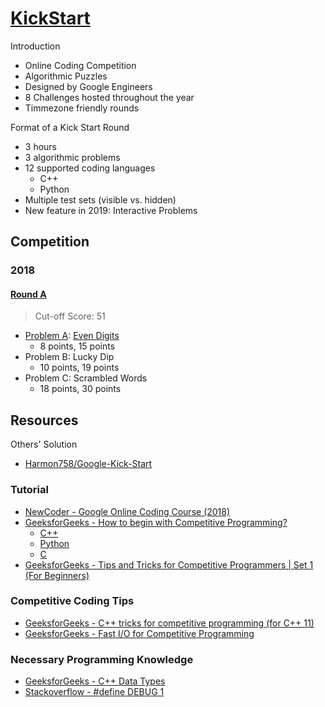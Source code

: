 # [KickStart](https://g.co/kickstart)

Introduction

* Online Coding Competition
* Algorithmic Puzzles
* Designed by Google Engineers
* 8 Challenges hosted throughout the year
* Timmezone friendly rounds

Format of a Kick Start Round

* 3 hours
* 3 algorithmic problems
* 12 supported coding languages
  * C++
  * Python
* Multiple test sets (visible vs. hidden)
* New feature in 2019: Interactive Problems

## Competition

### 2018

#### [Round A](https://codingcompetitions.withgoogle.com/kickstart/round/0000000000050edf)

> Cut-off Score: 51

* [Problem A](https://codingcompetitions.withgoogle.com/kickstart/round/0000000000050edf/00000000000510ed): [Even Digits](Competition/2018/A/A_EvenDigits)
  * 8 points, 15 points
* Problem B: Lucky Dip
  * 10 points, 19 points
* Problem C: Scrambled Words
  * 18 points, 30 points

## Resources

Others' Solution

* [Harmon758/Google-Kick-Start](https://github.com/Harmon758/Google-Kick-Start)

### Tutorial

* [NewCoder - Google Online Coding Course (2018)](https://www.nowcoder.com/courses/cover/vod/1041)
* [GeeksforGeeks - How to begin with Competitive Programming?](https://www.geeksforgeeks.org/how-to-begin-with-competitive-programming/)
  * [C++](Template/Cpp/Example1)
  * [Python](Template/Python/Example1)
  * [C](Template/C/Example1)
* [GeeksforGeeks - Tips and Tricks for Competitive Programmers | Set 1 (For Beginners)](https://www.geeksforgeeks.org/tips-and-tricks-for-competitive-programmers-set-1-for-beginners/)

### Competitive Coding Tips

* [GeeksforGeeks - C++ tricks for competitive programming (for C++ 11)](https://www.geeksforgeeks.org/c-tricks-competitive-programming-c-11/)
* [GeeksforGeeks - Fast I/O for Competitive Programming](https://www.geeksforgeeks.org/fast-io-for-competitive-programming/)

### Necessary Programming Knowledge

* [GeeksforGeeks - C++ Data Types](https://www.geeksforgeeks.org/c-data-types/)
* [Stackoverflow - #define DEBUG 1](https://stackoverflow.com/questions/987637/define-debug-1)
